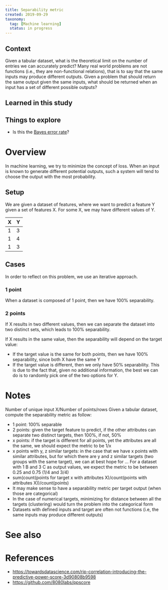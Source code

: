 ```yaml
---
title: Separability metric
created: 2019-09-29
taxonomy:
  tag: [Machine learning]
  status: in progress
---
```


## Context
Given a tabular dataset, what is the theoretical limit on the number of entries we can accurately predict? Many real world problems are not functions (i.e., they are non-functional relations), that is to say that the same inputs may produce different outputs. Given a problem that should return the same output given the same inputs, what should be returned when an input has a set of different possible outputs?

## Learned in this study

## Things to explore
* Is this the [Bayes error rate](https://en.wikipedia.org/wiki/Bayes_error_rate)?

# Overview
In machine learning, we try to minimize the concept of loss. When an input is known to generate different potential outputs, such a system will tend to choose the output with the most probability.

## Setup
We are given a dataset of features, where we want to predict a feature Y given a set of features X. For some X, we may have different values of Y.

| X | Y |
|---|---|
| 1 | 3 |
| 1 | 4 |
| 1 | 3 |

## Cases
In order to reflect on this problem, we use an iterative approach.

### 1 point
When a dataset is composed of 1 point, then we have 100% separability.

### 2 points
If X results in two different values, then we can separate the dataset into two distinct sets, which leads to 100% separability.

If X results in the same value, then the separability will depend on the target value:
* If the target value is the same for both points, then we have 100% separability, since both X have the same Y
* If the target value is different, then we only have 50% separability. This is due to the fact that, given no additional information, the best we can do is to randomly pick one of the two options for Y.

# Notes
Number of unique input X/Number of points/rows
Given a tabular dataset, compute the separability metric as follow:
* 1 point: 100% separable
* 2 points: given the target feature to predict, if the other attributes can separate two distinct targets, then 100%, if not, 50%
* x points: if the target is different for all points, yet the attributes are all the same, we should expect the metric to be 1/x
* x points with y, z similar targets: in the case that we have x points with similar attributes, but for which there are y and z similar targets (two groups with the same target), we can at best hope for ...
For a dataset with 1 B and 3 C as output values, we expect the metric to be between 0.25 and 0.75 (1/4 and 3/4)
* sum(count(points for target x with attributes X)/count(points with attributes X))/count(points)
* It may make sense to have a separability metric per target output (when those are categorical)
* In the case of numerical targets, minimizing for distance between all the targets (clustering) would turn the problem into the categorical form
* Datasets with defined inputs and target are often not functions (i.e, the same inputs may produce different outputs)

# See also

# References
* https://towardsdatascience.com/rip-correlation-introducing-the-predictive-power-score-3d90808b9598
* https://github.com/8080labs/ppscore
